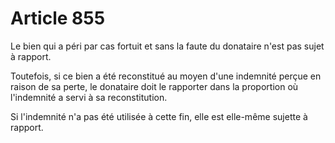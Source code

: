 # Article 855

Le bien qui a péri par cas fortuit et sans la faute du donataire n'est pas sujet à rapport.

Toutefois, si ce bien a été reconstitué au moyen d'une indemnité perçue en raison de sa perte, le donataire doit le rapporter dans la proportion où l'indemnité a servi à sa reconstitution.

Si l'indemnité n'a pas été utilisée à cette fin, elle est elle-même sujette à rapport.

